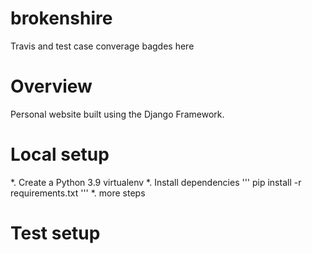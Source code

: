# brokenshire

Travis and test case converage bagdes here

# Overview
Personal website built using the Django Framework.

# Local setup
*. Create a Python 3.9 virtualenv
*. Install dependencies
'''
pip install -r requirements.txt
'''
*. more steps
  
# Test setup
